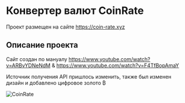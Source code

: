# Конвертер валют CoinRate

Проект размещен на сайте https://coin-rate.xyz

## Описание проекта

Сайт создан по мануалу https://www.youtube.com/watch?v=ARBvYDNeNdM & https://www.youtube.com/watch?v=F4TfBopAmaY

Источник получения API пришлось изменить, также был изменен дизайн и добавлено цифровое золото ₿

<img src="https://raw.githubusercontent.com/MarinaDVetrova/CoinRate/master/images/final.gif" alt="CoinRate">
